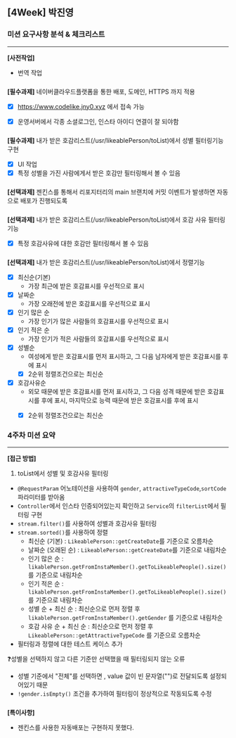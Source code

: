 ## [4Week] 박진영

### 미션 요구사항 분석 & 체크리스트

---  

**[사전작업]**
- 번역 작업


###
**[필수과제]** 네이버클라우드플랫폼을 통한 배포, 도메인, HTTPS 까지 적용
- [x] https://www.codelike.jny0.xyz 에서 접속 가능
- [x] 운영서버에서 각종 소셜로그인, 인스타 아이디 연결이 잘 되야함


###
**[필수과제]** 내가 받은 호감리스트(/usr/likeablePerson/toList)에서 성별 필터링기능 구현
- [x] UI 작업
- [x] 특정 성별을 가진 사람에게서 받은 호감만 필터링해서 볼 수 있음

###
**[선택과제]** 젠킨스를 통해서 리포지터리의 main 브랜치에 커밋 이벤트가 발생하면 자동으로 배포가 진행되도록

###
**[선택과제]**  내가 받은 호감리스트(/usr/likeablePerson/toList)에서 호감 사유 필터링 기능
- [x] 특정 호감사유에 대한 호감만 필터링해서 볼 수 있음


###
**[선택과제]**  내가 받은 호감리스트(/usr/likeablePerson/toList)에서 정렬기능
- [x] 최신순(기본)
    - 가장 최근에 받은 호감표시를 우선적으로 표시
- [x] 날짜순
  - 가장 오래전에 받은 호감표시를 우선적으로 표시
- [x] 인기 많은 순
    - 가장 인기가 많은 사람들의 호감표시를 우선적으로 표시
- [x] 인기 적은 순
    - 가장 인기가 적은 사람들의 호감표시를 우선적으로 표시
- [x] 성별순
    - 여성에게 받은 호감표시를 먼저 표시하고, 그 다음 남자에게 받은 호감표시를 후에 표시
  - [x] 2순위 정렬조건으로는 최신순
- [x] 호감사유순
  - 외모 때문에 받은 호감표시를 먼저 표시하고, 그 다음 성격 때문에 받은 호감표시를 후에 표시, 마지막으로 능력 때문에 받은 호감표시를 후에 표시
  - [x] 2순위 정렬조건으로는 최신순


###
### 4주차 미션 요약

---  

**[접근 방법]**
1. toList에서 성별 및 호감사유 필터링
- `@RequestParam` 어노테이션을 사용하여 `gender`, `attractiveTypeCode`,`sortCode` 파라미터를 받아옴
- `Controller`에서 인스타 인증되어있는지 확인하고 `Service`의 `filterList`에서 필터링 구현
- `stream.filter()`를 사용하여 성별과 호감사유 필터링
- `stream.sorted()`를 사용하여 정렬
  - 최신순 (기본) : `LikeablePerson::getCreateDate`를 기준으로 오름차순
  - 날짜순 (오래된 순) : `LikeablePerson::getCreateDate`를 기준으로 내림차순
  - 인기 많은 순 : `likablePerson.getFromInstaMember().getToLikeablePeople().size()` 를 기준으로 내림차순
  - 인기 적은 순 : `likablePerson.getFromInstaMember().getToLikeablePeople().size()` 를 기준으로 내림차순
  - 성별 순 + 최신 순 : 최신순으로 먼저 정렬 후 `likablePerson.getFromInstaMember().getGender` 를 기준으로 내림차순
  - 호감 사유 순 + 최신 순 : 최신순으로 먼저 정렬 후 `LikeablePerson::getAttractiveTypeCode` 를 기준으로 오름차순
- 필터링과 정렬에 대한 테스트 케이스 추가

❓성별을 선택하지 않고 다른 기준만 선택했을 때 필터링되지 않는 오류 
- 성별 기준에서 "전체"를 선택하면 , value 값이 빈 문자열("")로 전달되도록 설정되어있기 때문
- `!gender.isEmpty()` 조건을 추가하여 필터링이 정상적으로 작동되도록 수정


###
**[특이사항]**
- 젠킨스를 사용한 자동배포는 구현하지 못했다.